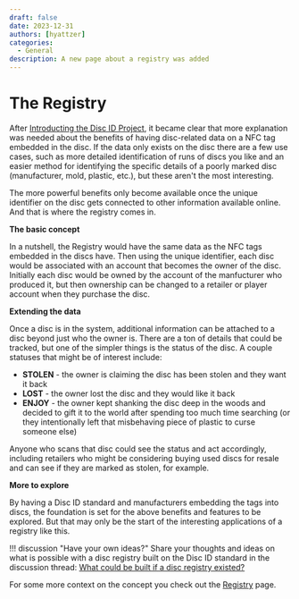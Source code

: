 ```yaml
---
draft: false
date: 2023-12-31
authors: [hyattzer]
categories:
  - General
description: A new page about a registry was added 
---
```


# The Registry

After [Introducting the Disc ID Project](https://discid.org/project-updates/2023/11/30/introducing-the-disc-id-project/), it became clear that more explanation was needed about the benefits of having disc-related data on a NFC tag embedded in the disc. If the data only exists on the disc there are a few use cases, such as more detailed identification of runs of discs you like and an easier method for identifying the specific details of a poorly marked disc (manufacturer, mold, plastic, etc.), but these aren't the most interesting.

The more powerful benefits only become available once the unique identifier on the disc gets connected to other information available online. And that is where the registry comes in. 

<!-- more -->

**The basic concept**

In a nutshell, the Registry would have the same data as the NFC tags embedded in the discs have. Then using the unique identifier, each disc would be associated with an account that becomes the owner of the disc. Initially each disc would be owned by the account of the manfucturer who produced it, but then ownership can be changed to a retailer or player account when they purchase the disc.

**Extending the data**

Once a disc is in the system, additional information can be attached to a disc beyond just who the owner is. There are a ton of details that could be tracked, but one of the simpler things is the status of the disc. A couple statuses that might be of interest include:

- **STOLEN** - the owner is claiming the disc has been stolen and they want it back
- **LOST** - the owner lost the disc and they would like it back
- **ENJOY** - the owner kept shanking the disc deep in the woods and decided to gift it to the world after spending too much time searching (or they intentionally left that misbehaving piece of plastic to curse someone else)

Anyone who scans that disc could see the status and act accordingly, including retailers who might be considering buying used discs for resale and can see if they are marked as stolen, for example.

**More to explore**

By having a Disc ID standard and manufacturers embedding the tags into discs, the foundation is set for the above benefits and features to be explored. But that may only be the start of the interesting applications of a registry like this.

!!! discussion "Have your own ideas?"
    Share your thoughts and ideas on what is possible with a disc registry built on the Disc ID standard in the discussion thread: [What could be built if a disc registry existed?](https://github.com/orgs/Disc-ID/discussions/3)

For some more context on the concept you check out the [Registry](../../registry.md) page.